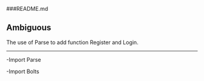 ###README.md

## Ambiguous

The use of Parse to add function Register and Login.

---

-Import Parse

-Import Bolts